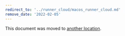 ```yaml
---
redirect_to: '../runner_cloud/macos_runner_cloud.md'
remove_date: '2022-02-05'
---
```


This document was moved to [another location](../runner_cloud/macos_runner_cloud.md).

<!-- This redirect file can be deleted after 2022-02-05. -->
<!-- Before deletion, see: https://docs.gitlab.com/ee/development/documentation/#move-or-rename-a-page -->

